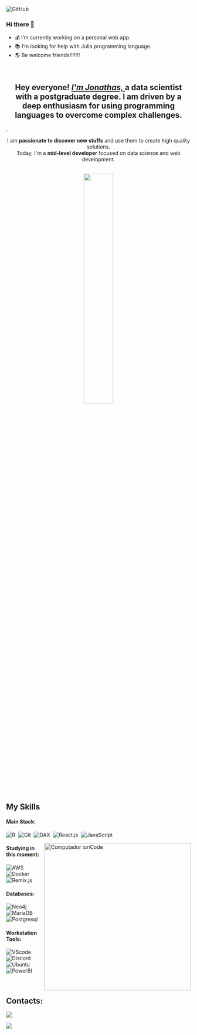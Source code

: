 ![GitHub](https://img.shields.io/badge/Made%20for-VSCode-1f425f.svg)

### Hi there 👋 #### 

-  💰 I’m currently working on a personal web app.
-  📚 I’m looking for help with Julia programming language.  
-  🌎 Be welcome friends!!!!!!!

<br />

<div>
  <h2 align="center">Hey everyone! <a href="https://www.linkedin.com/in/jonathas-henrique-pocidonio-04ba2127b/"><i>I'm Jonathas, </i></a> a data scientist with a postgraduate degree. I am driven by a deep enthusiasm for using programming languages to overcome complex challenges.</h2>.
</div>

<p align="center">I am <strong>passionate to discover new stuffs</strong> and use them to create high quality solutions. <br /> Today, I'm a <strong>mid-level developer</strong> focused on data science and web development.</p>&nbsp;

<div  align="center" style="margin-bottom:100px">
  <img width=40% align="center" src="https://github-readme-stats-git-main-rafaelalexandrino.vercel.app/api/top-langs/?username=jonathashenrique7&show_icons=true&theme=radical&layout=compact" />
</div>
 
 &nbsp;
 &nbsp;

## My Skills

#### Main Stack:

![R](https://img.shields.io/badge/R-5C5543?style=for-the-badge&logo=r&logoColor=white)&nbsp;
![Git](https://img.shields.io/badge/GIT-E44C30?style=for-the-badge&logo=git&logoColor=white)&nbsp;
![DAX](https://img.shields.io/badge/DAX-%340F63?style=for-the-badge&logo=dax&logoColor=white)&nbsp;
![React.js](https://img.shields.io/badge/React-4053D6?style=for-the-badge&logo=react&logoColor=61DAFB)&nbsp;
![JavaScript](https://img.shields.io/badge/JavaScript-F7DF1E?style=for-the-badge&logo=javascript&logoColor=black)&nbsp;


<img src="https://raw.githubusercontent.com/MicaelliMedeiros/micaellimedeiros/master/image/computer-illustration.png" min-width="400px" max-width="400px" width="400px" align="right" alt="Computador iuriCode">

#### Studying in this moment:

![AWS](https://img.shields.io/badge/AWS-%340F63?style=for-the-badge&logo=aws-cloud&logoColor=white)&nbsp;
![Docker](https://img.shields.io/badge/Docker-6933FF?style=for-the-badge&logo=docker&logoColor=white)&nbsp;
![Remix.js](https://img.shields.io/badge/Remix-%23DD0031.svg?style=for-the-badge&logo=remix&logoColor=white)&nbsp;

#### Databases:

![Neo4j](https://img.shields.io/badge/Neo4j-470137?style=for-the-badge&logo=neo4j&logoColor=white)&nbsp;
![MariaDB](https://img.shields.io/badge/MariaDB-FF3366?style=for-the-badge&logo=mariadb&logoColor=white)&nbsp;
![Postgresql](https://img.shields.io/badge/PostgreSQL-161637?style=for-the-badge&logo=postgresql&logoColor=white)&nbsp;

#### Workstation Tools:

![VScode](https://img.shields.io/badge/visualstudiocode-0054F7?style=for-the-badge&logo=visualstudiocode&logoColor=white)&nbsp;
![Discord](https://img.shields.io/badge/Discord-380953?style=for-the-badge&logo=discord&logoColor=white)&nbsp;
![Ubuntu](https://img.shields.io/badge/Ubuntu-E44C30?style=for-the-badge&logo=ubuntu&logoColor=white)&nbsp;
![PowerBI](https://img.shields.io/badge/PowerBI-DDE072?style=for-the-badge&logo=powerbi&logoColor=white)&nbsp;

&nbsp;
&nbsp;

## Contacts:

<a href="https://www.linkedin.com/in/jonathas-henrique-pocidonio-04ba2127b/" target="_blank">
  <img src="https://img.shields.io/badge/-Linkedin-%340F63?style=for-the-badge&logo=instagram&logoColor=white" target="_blank">
</a>
  
<a href = "mailto:grinncode@gmail.com"> <img src="https://img.shields.io/badge/-Gmail-%23333?style=for-the-badge&logo=gmail&logoColor=white" target="_blank"></a>

